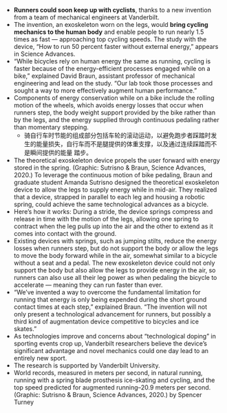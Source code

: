- **Runners could soon keep up with cyclists**, thanks to a new invention from a team of mechanical engineers at Vanderbilt.
- The invention, an exoskeleton worn on the legs, would **bring cycling mechanics to the human body** and enable people to run nearly 1.5 times as fast — approaching top cycling speeds. The study with the device, “How to run 50 percent faster without external energy,” appears in Science Advances.
- “While bicycles rely on human energy the same as running, cycling is faster because of the energy-efficient processes engaged while on a bike,” explained David Braun, assistant professor of mechanical engineering and lead on the study. “Our lab took those processes and sought a way to more effectively augment human performance.”
- Components of energy conservation while on a bike include the rolling motion of the wheels, which avoids energy losses that occur when runners step, the body weight support provided by the bike rather than by the legs, and the energy supplied through continuous pedaling rather than momentary stepping.
  - 骑自行车时节能的组成部分包括车轮的滚动运动，以避免跑步者踩踏时发生的能量损失，自行车而不是腿提供的体重支撑，以及通过连续踩踏而不是瞬间提供的能量 踏步。
- The theoretical exoskeleton device propels the user forward with energy stored in the spring. (Graphic: Sutrisno & Braun, Science Advances, 2020.) 
  To leverage the continuous motion of bike pedaling, Braun and graduate student Amanda Sutrisno designed the theoretical exoskeleton device to allow the legs to supply energy while in mid-air. They realized that a device, strapped in parallel to each leg and housing a robotic spring, could achieve the same technological advances as a bicycle.
- Here’s how it works: During a stride, the device springs compress and release in time with the motion of the legs, allowing one spring to contract when the leg pulls up into the air and the other to extend as it comes into contact with the ground.
- Existing devices with springs, such as jumping stilts, reduce the energy losses when runners step, but do not support the body or allow the legs to move the body forward while in the air, somewhat similar to a bicycle without a seat and a pedal. The new exoskeleton device could not only support the body but also allow the legs to provide energy in the air, so runners can also use all their leg power as when pedaling the bicycle to accelerate — meaning they can run faster than ever.
- “We’ve invented a way to overcome the fundamental limitation for running that energy is only being expended during the short ground contact times at each step,” explained Braun. “The invention will not only present a technological advancement for runners, but possibly a third kind of augmentation device competitive to bicycles and ice skates.”
- As technologies improve and concerns about “technological doping” in sporting events crop up, Vanderbilt researchers believe the device’s significant advantage and novel mechanics could one day lead to an entirely new sport.
- The research is supported by Vanderbilt University.
- World records, measured in meters per second, in natural running, running with a spring blade prosthesis  ice-skating and cycling,  and the top speed predicted for augmented running–20.9 meters per second. (Graphic: Sutrisno & Braun, Science Advances, 2020.) 
  by Spencer Turney
